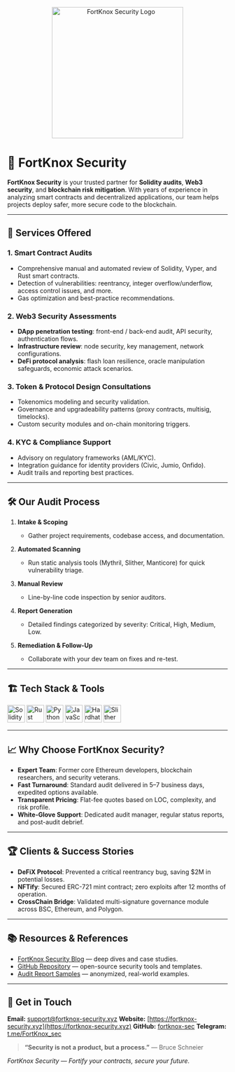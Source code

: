<p align="center">
  <img src="fortknoxlogo.png" alt="FortKnox Security Logo" width="300"/>
</p>

# 🏰 FortKnox Security

**FortKnox Security** is your trusted partner for **Solidity audits**, **Web3 security**, and **blockchain risk mitigation**. With years of experience in analyzing smart contracts and decentralized applications, our team helps projects deploy safer, more secure code to the blockchain.

---

## 🚀 Services Offered

### 1. Smart Contract Audits

* Comprehensive manual and automated review of Solidity, Vyper, and Rust smart contracts.
* Detection of vulnerabilities: reentrancy, integer overflow/underflow, access control issues, and more.
* Gas optimization and best-practice recommendations.

### 2. Web3 Security Assessments

* **DApp penetration testing**: front-end / back-end audit, API security, authentication flows.
* **Infrastructure review**: node security, key management, network configurations.
* **DeFi protocol analysis**: flash loan resilience, oracle manipulation safeguards, economic attack scenarios.

### 3. Token & Protocol Design Consultations

* Tokenomics modeling and security validation.
* Governance and upgradeability patterns (proxy contracts, multisig, timelocks).
* Custom security modules and on-chain monitoring triggers.

### 4. KYC & Compliance Support

* Advisory on regulatory frameworks (AML/KYC).
* Integration guidance for identity providers (Civic, Jumio, Onfido).
* Audit trails and reporting best practices.

---

## 🛠 Our Audit Process

1. **Intake & Scoping**

   * Gather project requirements, codebase access, and documentation.
2. **Automated Scanning**

   * Run static analysis tools (Mythril, Slither, Manticore) for quick vulnerability triage.
3. **Manual Review**

   * Line-by-line code inspection by senior auditors.
4. **Report Generation**

   * Detailed findings categorized by severity: Critical, High, Medium, Low.
5. **Remediation & Follow-Up**

   * Collaborate with your dev team on fixes and re-test.

---

## 🏗️ Tech Stack & Tools

<p align="left">
  <img src="https://cdn.jsdelivr.net/gh/devicons/devicon/icons/solidity/solidity-original.svg" alt="Solidity" width="40"/>
  <img src="https://cdn.jsdelivr.net/gh/devicons/devicon/icons/rust/rust-original.svg" alt="Rust" width="40"/>
  <img src="https://cdn.jsdelivr.net/gh/devicons/devicon/icons/python/python-original.svg" alt="Python" width="40"/>
  <img src="https://cdn.jsdelivr.net/gh/devicons/devicon/icons/javascript/javascript-original.svg" alt="JavaScript" width="40"/>
  <img src="https://cdn.jsdelivr.net/gh/devicons/devicon/icons/hardhat/hardhat-plain.svg" alt="Hardhat" width="40"/>
  <img src="https://raw.githubusercontent.com/crytic/slither/master/docs/slither-logo.png" alt="Slither" width="40"/>
</p>

---

## 📈 Why Choose FortKnox Security?

* **Expert Team**: Former core Ethereum developers, blockchain researchers, and security veterans.
* **Fast Turnaround**: Standard audit delivered in 5–7 business days, expedited options available.
* **Transparent Pricing**: Flat-fee quotes based on LOC, complexity, and risk profile.
* **White-Glove Support**: Dedicated audit manager, regular status reports, and post-audit debrief.

---

## 🏆 Clients & Success Stories

* **DeFiX Protocol**: Prevented a critical reentrancy bug, saving \$2M in potential losses.
* **NFTify**: Secured ERC-721 mint contract; zero exploits after 12 months of operation.
* **CrossChain Bridge**: Validated multi-signature governance module across BSC, Ethereum, and Polygon.

---

## 📚 Resources & References

* [FortKnox Security Blog](https://fortknox-security.xyz/blog) — deep dives and case studies.
* [GitHub Repository](https://github.com/fortknox-sec) — open-source security tools and templates.
* [Audit Report Samples](https://docs.fortknox-security.xyz/reports) — anonymized, real-world examples.

---

## 💬 Get in Touch

**Email:** [support@fortknox-security.xyz](mailto:support@fortknox-security.xyz)
**Website:** [https://fortknox-security.xyz](https://fortknox-security.xyz)
**GitHub:** [fortknox-sec](https://github.com/fortknox-sec)
**Telegram:** [t.me/FortKnox\_sec](https://t.me/FortKnox_sec)

> **“Security is not a product, but a process.”** — Bruce Schneier

*FortKnox Security — Fortify your contracts, secure your future.*
